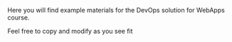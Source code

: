 Here you will find example materials for the DevOps solution for WebApps course.

Feel free to copy and modify as you see fit